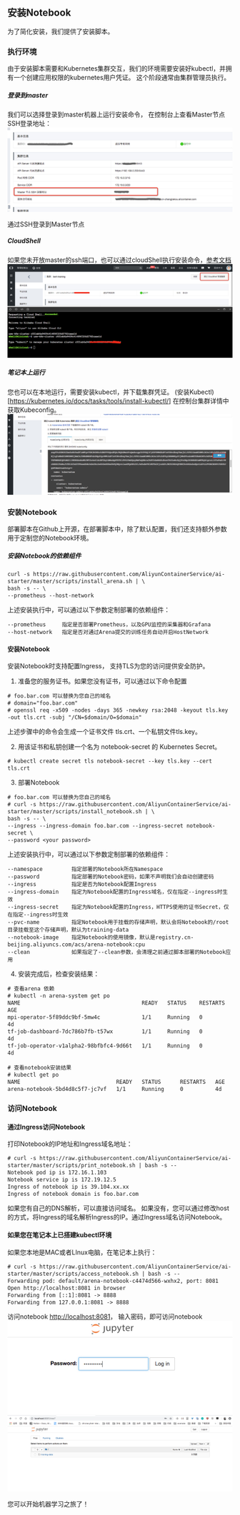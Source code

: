 ## 安装Notebook
为了简化安装，我们提供了安装脚本。  <br />

### 执行环境
由于安装脚本需要和Kubernetes集群交互，我们的环境需要安装好kubectl，并拥有一个创建应用权限的kubernetes用户凭证。 这个阶段通常由集群管理员执行。

##### 登录到master
我们可以选择登录到master机器上运行安装命令， 在控制台上查看Master节点SSH登录地址：<br />![image.png](images/master_ssh_ip.png)

通过SSH登录到Master节点

##### CloudShell
如果您未开放master的ssh端口，也可以通过cloudShell执行安装命令，[参考文档](https://help.aliyun.com/document_detail/100650.html)<br />
![image.png](images/cloud_shell.png)

##### 笔记本上运行
您也可以在本地运行，需要安装kubectl，并下载集群凭证。 (安装Kubectl)[https://kubernetes.io/docs/tasks/tools/install-kubectl/]
在控制台集群详情中获取Kubeconfig。
![image.png](images/kubeconfig.png)

### 安装Notebook
部署脚本在Github上开源，在部署脚本中，除了默认配置，我们还支持额外参数用于定制您的Notebook环境。

##### 安装Notebook的依赖组件
```
curl -s https://raw.githubusercontent.com/AliyunContainerService/ai-starter/master/scripts/install_arena.sh | \
bash -s -- \
--prometheus --host-network
```

上述安装执行中，可以通过以下参数定制部署的依赖组件：
```
--prometheus     指定是否部署Prometheus，以及GPU监控的采集器和Grafana
--host-network   指定是否对通过Arena提交的训练任务自动开启HostNetwork
```


#### 安装Notebook
安装Notebook时支持配置Ingress， 支持TLS为您的访问提供安全防护。
1. 准备您的服务证书。如果您没有证书，可以通过以下命令配置
```
# foo.bar.com 可以替换为您自己的域名
# domain="foo.bar.com"
# openssl req -x509 -nodes -days 365 -newkey rsa:2048 -keyout tls.key -out tls.crt -subj "/CN=$domain/O=$domain"
```

上述步骤中的命令会生成一个证书文件 tls.crt、一个私钥文件tls.key。

2. 用该证书和私钥创建一个名为 notebook-secret 的 Kubernetes Secret。
```
# kubectl create secret tls notebook-secret --key tls.key --cert tls.crt
```

3. 部署Notebook
```
# foo.bar.com 可以替换为您自己的域名
# curl -s https://raw.githubusercontent.com/AliyunContainerService/ai-starter/master/scripts/install_notebook.sh | \
bash -s -- \
--ingress --ingress-domain foo.bar.com --ingress-secret notebook-secret \
--password <your password>
```

上述安装执行中，可以通过以下参数定制部署的依赖组件：

```
--namespace         指定部署的Notebook所在Namespace
--password          指定部署的Notebook密码，如果不声明我们会自动创建密码
--ingress           指定是否为Notebook配置Ingress
--ingress-domain    指定为Notebook配置的Ingress域名，仅在指定--ingress时生效
--ingress-secret    指定为Notebook配置的Ingress，HTTPS使用的证书Secret，仅在指定--ingress时生效
--pvc-name          指定Notebook用于挂载的存储声明，默认会将Notebook的/root目录挂载至这个存储声明，默认为training-data
--notebook-image    指定Notebook的使用镜像，默认是registry.cn-beijing.aliyuncs.com/acs/arena-notebook:cpu
--clean             如果指定了--clean参数，会清理之前通过脚本部署的Notebook应用
```

4. 安装完成后，检查安装结果：

```
# 查看arena 依赖
# kubectl -n arena-system get po
NAME                                      READY   STATUS    RESTARTS   AGE
mpi-operator-5f89ddc9bf-5mw4c             1/1     Running   0          4d
tf-job-dashboard-7dc786b7fb-t57wx         1/1     Running   0          4d
tf-job-operator-v1alpha2-98bfbfc4-9d66t   1/1     Running   0          4d

# 查看notebook安装结果
# kubectl get po
NAME                              READY   STATUS      RESTARTS   AGE
arena-notebook-5bd4d8c5f7-jc7vf   1/1     Running     0          4d
```

### 访问Notebook
#### 通过Ingress访问Notebook
打印Notebook的IP地址和Ingress域名地址：

```
# curl -s https://raw.githubusercontent.com/AliyunContainerService/ai-starter/master/scripts/print_notebook.sh | bash -s --
Notebook pod ip is 172.16.1.103
Notebook service ip is 172.19.12.5
Ingress of notebook ip is 39.104.xx.xx
Ingress of notebook domain is foo.bar.com
```

如果您有自己的DNS解析，可以直接访问域名。
如果没有，您可以通过修改host的方式，将Ingress的域名解析Ingress的IP。通过Ingress域名访问Notebook。

#### 如果您在笔记本上已搭建kubectl环境
如果您本地是MAC或者LInux电脑，在笔记本上执行：
```
# curl -s https://raw.githubusercontent.com/AliyunContainerService/ai-starter/master/scripts/access_notebook.sh | bash -s --
Forwarding pod: default/arena-notebook-c4474d566-wxhx2, port: 8081
Open http://localhost:8081 in browser
Forwarding from [::1]:8081 -> 8888
Forwarding from 127.0.0.1:8081 -> 8888
```

访问notebook [http://localhost:8081](http://localhost:8081)， 输入密码，即可访问notebook <br />
![image.png](images/access_notebook_password.png)<br />
![image.png](images/access_notebook.png)

您可以开始机器学习之旅了！